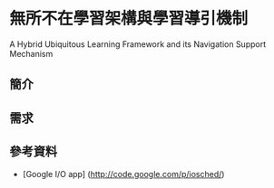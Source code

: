 無所不在學習架構與學習導引機制 
===============
A Hybrid Ubiquitous Learning Framework and its Navigation Support Mechanism

簡介
--------------------

需求
--------------------


參考資料
--------------------
- [Google I/O app] (http://code.google.com/p/iosched/)